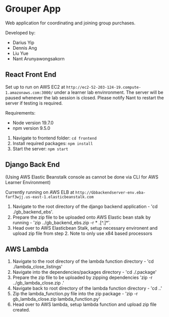 # Grouper App
Web application for coordinating and joining group purchases.

Developed by:
- Darius Yip
- Dennis Ang
- Liu Yue
- Nant Arunyawongsakorn

## React Front End
Set up to run on AWS EC2 at `http://ec2-52-203-124-19.compute-1.amazonaws.com:3000/` under a learner lab envinronment. The server will be paused whenever the lab session is closed. Please notify Nant to restart the server if testing is required.

Requirements:
- Node version 19.7.0</li>
- npm version 9.5.0</li>
  

1. Navigate to frontend folder: `cd frontend`</li>
2. Install required packages: `npm install`</li>
3. Start the server: `npm start`</li>

## Django Back End
(Using AWS Elastic Beanstalk console as cannot be done via CLI for AWS Learner Environment)

Currently running on AWS ELB at `http://Gbbackendserver-env.eba-farf3wjj.us-east-1.elasticbeanstalk.com`

<ol>
<li>Navigate to the root directory of the django backend application - 'cd ./gb_backend_ebs'.</li>
<li>Prepare the zip file to be uploaded onto AWS Elastic bean stalk by running - 'zip ../gb_backend_ebs.zip -r * .[^.]*'.</li>
<li>Head over to AWS Elasticbean Stalk, setup necessary environent and upload zip file from step 2. Note to only use x84 based processors</li>
</ol>

## AWS Lambda

<ol>
<li>Navigate to the root directory of the lambda function directory - 'cd ./lambda_close_listings'</li>
<li>Navigate into the dependencies/packages directory - 'cd ./.package'</li>
<li>Prepare the zip file to be uploaded by zipping dependencies 'zip -r ../gb_lambda_close.zip .'</li>
<li>Navigate back to root directory of the lambda function directory - 'cd ..'</li>
<li>Zip the lambda_function.py file into the zip package - 'zip -r gb_lambda_close.zip lambda_function.py'</li>
<li>Head over to AWS lambda, setup lambda function and upload zip file created.</li>
</ol>

